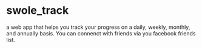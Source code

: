 # swole_track

a web app that helps you track your progress on a daily, weekly, monthly, and annually basis. You can connenct with friends via you facebook friends list. 
